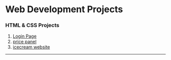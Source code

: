 #                                              **Web Development Projects** 


<h3>HTML & CSS Projects</h3>  

1. [Login Page](https://dujalsawarkar.github.io/Web-Dev-Projects/loginpage/)
2. [price panel](https://dujalsawarkar.github.io/Web-Dev-Projects/Price%20Panel/)
3. [icecream website](https://dujalsawarkar.github.io/Web-Dev-Projects/navbar/)
<hr>
